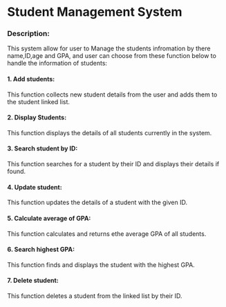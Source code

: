 # Student Management System

### **Description:**
This system allow for user to Manage the students infromation by there name,ID,age and GPA, and user can choose from these function below to handle the information of students:

#### 1. Add students:
This function collects new student details from the user and adds them to the student linked list.

#### 2. Display Students:
This function displays the details of all students currently in the system.

#### 3. Search student by ID:
This function searches for a student by their ID and displays their details if found.

#### 4. Update student:
This function updates the details of a student with the given ID.

#### 5. Calculate average of GPA:
This function calculates and returns ethe average GPA of all students.

#### 6. Search highest GPA:
This function finds and displays the student with the highest GPA.

#### 7. Delete student:
This function deletes a student from the linked list by their ID.

